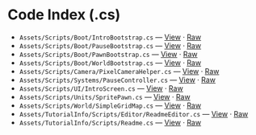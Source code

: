 # Code Index (.cs)

- `Assets/Scripts/Boot/IntroBootstrap.cs` — [View](https://github.com/Natangry/FantasyColony/blob/main/Assets/Scripts/Boot/IntroBootstrap.cs) · [Raw](https://raw.githubusercontent.com/Natangry/FantasyColony/main/Assets/Scripts/Boot/IntroBootstrap.cs)
- `Assets/Scripts/Boot/PauseBootstrap.cs` — [View](https://github.com/Natangry/FantasyColony/blob/main/Assets/Scripts/Boot/PauseBootstrap.cs) · [Raw](https://raw.githubusercontent.com/Natangry/FantasyColony/main/Assets/Scripts/Boot/PauseBootstrap.cs)
- `Assets/Scripts/Boot/PawnBootstrap.cs` — [View](https://github.com/Natangry/FantasyColony/blob/main/Assets/Scripts/Boot/PawnBootstrap.cs) · [Raw](https://raw.githubusercontent.com/Natangry/FantasyColony/main/Assets/Scripts/Boot/PawnBootstrap.cs)
- `Assets/Scripts/Boot/WorldBootstrap.cs` — [View](https://github.com/Natangry/FantasyColony/blob/main/Assets/Scripts/Boot/WorldBootstrap.cs) · [Raw](https://raw.githubusercontent.com/Natangry/FantasyColony/main/Assets/Scripts/Boot/WorldBootstrap.cs)
- `Assets/Scripts/Camera/PixelCameraHelper.cs` — [View](https://github.com/Natangry/FantasyColony/blob/main/Assets/Scripts/Camera/PixelCameraHelper.cs) · [Raw](https://raw.githubusercontent.com/Natangry/FantasyColony/main/Assets/Scripts/Camera/PixelCameraHelper.cs)
- `Assets/Scripts/Systems/PauseController.cs` — [View](https://github.com/Natangry/FantasyColony/blob/main/Assets/Scripts/Systems/PauseController.cs) · [Raw](https://raw.githubusercontent.com/Natangry/FantasyColony/main/Assets/Scripts/Systems/PauseController.cs)
- `Assets/Scripts/UI/IntroScreen.cs` — [View](https://github.com/Natangry/FantasyColony/blob/main/Assets/Scripts/UI/IntroScreen.cs) · [Raw](https://raw.githubusercontent.com/Natangry/FantasyColony/main/Assets/Scripts/UI/IntroScreen.cs)
- `Assets/Scripts/Units/SpritePawn.cs` — [View](https://github.com/Natangry/FantasyColony/blob/main/Assets/Scripts/Units/SpritePawn.cs) · [Raw](https://raw.githubusercontent.com/Natangry/FantasyColony/main/Assets/Scripts/Units/SpritePawn.cs)
- `Assets/Scripts/World/SimpleGridMap.cs` — [View](https://github.com/Natangry/FantasyColony/blob/main/Assets/Scripts/World/SimpleGridMap.cs) · [Raw](https://raw.githubusercontent.com/Natangry/FantasyColony/main/Assets/Scripts/World/SimpleGridMap.cs)
- `Assets/TutorialInfo/Scripts/Editor/ReadmeEditor.cs` — [View](https://github.com/Natangry/FantasyColony/blob/main/Assets/TutorialInfo/Scripts/Editor/ReadmeEditor.cs) · [Raw](https://raw.githubusercontent.com/Natangry/FantasyColony/main/Assets/TutorialInfo/Scripts/Editor/ReadmeEditor.cs)
- `Assets/TutorialInfo/Scripts/Readme.cs` — [View](https://github.com/Natangry/FantasyColony/blob/main/Assets/TutorialInfo/Scripts/Readme.cs) · [Raw](https://raw.githubusercontent.com/Natangry/FantasyColony/main/Assets/TutorialInfo/Scripts/Readme.cs)
